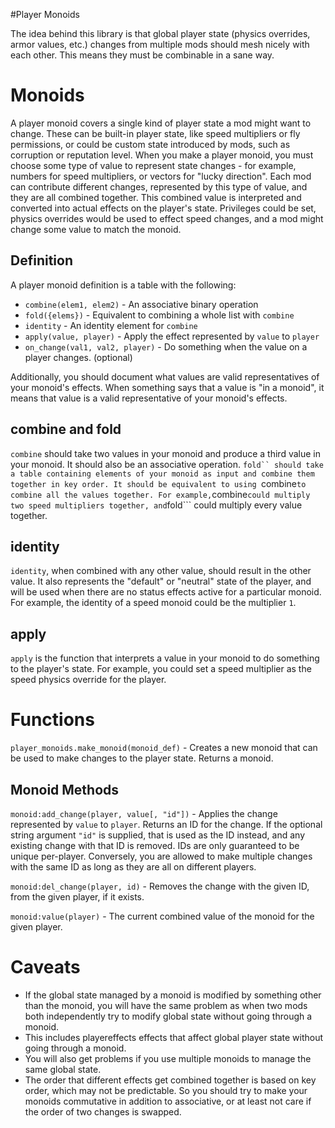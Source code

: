 #Player Monoids

The idea behind this library is that global player state (physics overrides,
armor values, etc.) changes from multiple mods should mesh nicely with each
other. This means they must be combinable in a sane way.

Monoids
=======
A player monoid covers a single kind of player state a mod might want to change.
These can be built-in player state, like speed multipliers or fly permissions,
or could be custom state introduced by mods, such as corruption or reputation
level. When you make a player monoid, you must choose some type of value to
represent state changes - for example, numbers for speed multipliers, or vectors
for "lucky direction". Each mod can contribute different changes, represented
by this type of value, and they are all combined together. This combined value
is interpreted and converted into actual effects on the player's state.
Privileges could be set, physics overrides would be used to effect speed
changes, and a mod might change some value to match the monoid.

Definition
----------
A player monoid definition is a table with the following:

  * ```combine(elem1, elem2)``` - An associative binary operation
  * ```fold({elems})``` - Equivalent to combining a whole list with ```combine```
  * ```identity``` - An identity element for ```combine```
  * ```apply(value, player)``` - Apply the effect represented by ```value```
  to ```player```
  * ```on_change(val1, val2, player)``` - Do something when the value on a
  player changes. (optional)

Additionally, you should document what values are valid representatives of
your monoid's effects. When something says that a value is "in a monoid", it
means that value is a valid representative of your monoid's effects.

combine and fold
----------------
```combine``` should take two values in your monoid and produce a third value in
your monoid. It should also be an associative operation. ```fold`` should take a
table containing elements of your monoid as input and combine them together in
key order. It should be equivalent to using ```combine``` to combine all the
values together. For example, ```combine``` could multiply two speed multipliers
together, and ```fold``` could multiply every value together.

identity
--------
```identity```, when combined with any other value, should result in the other
value. It also represents the "default" or "neutral" state of the player, and
will be used when there are no status effects active for a particular monoid.
For example, the identity of a speed monoid could be the multiplier ```1```.

apply
-----
```apply``` is the function that interprets a value in your monoid to do
something to the player's state. For example, you could set a speed multiplier
as the speed physics override for the player.

Functions
=========
```player_monoids.make_monoid(monoid_def)``` - Creates a new monoid that can be
used to make changes to the player state. Returns a monoid.

Monoid Methods
--------------
```monoid:add_change(player, value[, "id"])``` - Applies the change represented
by ```value``` to ```player```. Returns an ID for the change. If the optional
string argument ```"id"``` is supplied, that is used as the ID instead, and any
existing change with that ID is removed. IDs are only guaranteed to be unique
per-player. Conversely, you are allowed to make multiple changes with the same
ID as long as they are all on different players.

```monoid:del_change(player, id)``` - Removes the change with the given ID, from
the given player, if it exists.

```monoid:value(player)``` - The current combined value of the monoid for the
given player.

Caveats
=======
* If the global state managed by a monoid is modified by something other than
the monoid, you will have the same problem as when two mods both independently
try to modify global state without going through a monoid.
 * This includes playereffects effects that affect global player state without
going through a monoid.
* You will also get problems if you use multiple monoids to manage the same
global state.
* The order that different effects get combined together is based on key order,
which may not be predictable. So you should try to make your monoids commutative
in addition to associative, or at least not care if the order of two changes
is swapped.
